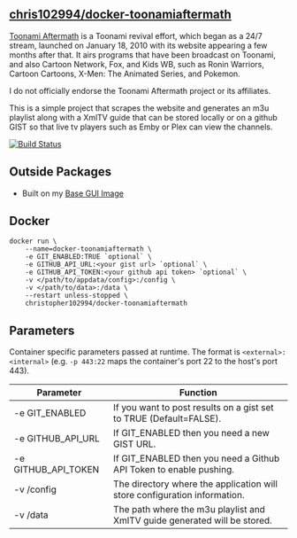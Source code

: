  
## [chris102994/docker-toonamiaftermath]()

[Toonami Aftermath](https://www.toonamiaftermath.com/) is a Toonami revival effort, which began as a 24/7 stream, launched on January 18, 2010 with its website appearing a few months after that. It airs programs that have been broadcast on Toonami, and also Cartoon Network, Fox, and Kids WB, such as Ronin Warriors, Cartoon Cartoons, X-Men: The Animated Series, and Pokemon. 

I do not officially endorse the Toonami Aftermath project or its affiliates. 

This is a simple project that scrapes the website and generates an m3u playlist along with a XmlTV guide that can be stored locally or on a github GIST so that live tv players such as Emby or Plex can view the channels. 

 [![Build Status](https://travis-ci.com/chris102994/docker-toonamiaftermath.svg?branch=master)](https://travis-ci.com/chris102994/docker-toonamiaftermath)

## Outside Packages
* Built on my [Base GUI Image](https://github.com/chris102994/docker-toonamiaftermathi)


## Docker
```
docker run \
	--name=docker-toonamiaftermath \
	-e GIT_ENABLED:TRUE `optional` \
	-e GITHUB_API_URL:<your gist url> `optional` \
	-e GITHUB_API_TOKEN:<your github api token> `optional` \
	-v </path/to/appdata/config>:/config \
  	-v </path/to/data>:/data \
	--restart unless-stopped \
	christopher102994/docker-toonamiaftermath
```

## Parameters
Container specific parameters passed at runtime. The format is `<external>:<internal>` (e.g. `-p 443:22` maps the container's port 22 to the host's port 443).

| Parameter | Function |
| -------- | -------- |
| -e GIT_ENABLED | If you want to post results on a gist set to TRUE (Default=FALSE). |
| -e GITHUB_API_URL | If GIT_ENABLED then you need a new GIST URL. |
| -e GITHUB_API_TOKEN | If GIT_ENABLED then you need a Github API Token to enable pushing. |
| -v /config | The directory where the application will store configuration information. |
| -v /data | The path where the m3u playlist and XmlTV guide generated will be stored. |
